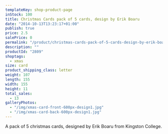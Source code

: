 ```yaml
---
templateKey: shop-product-page
inStock: 100
title: Christmas Cards pack of 5 cards, design by Erik Boaru
date: "2014-10-13T13:23:17+01:00"
publish: true
price: 2.5
salePrice: 0
permalink: "/product/christmas-cards-pack-of-5-cards-design-by-erik-boaru"
description: ""
productId: "2809"
shoptags:
  - xmas
size: card
product_shipping_class: letter
weight: 107
length: 155
width: 155
height: 11
total_sales:
  - 13
galleryPhotos:
  - "/img/xmas-card-front-600px-design1.jpg"
  - "/img/xmas-card-back-600px-design1.jpg"
---
```


A pack of 5 christmas cards, designed by Erik Boaru from Kingston College.
